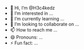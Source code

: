 - 👋 Hi, I’m @H3c4kedz
- 👀 I’m interested in ...
- 🌱 I’m currently learning ...
- 💞️ I’m looking to collaborate on ...
- 📫 How to reach me ...
- 😄 Pronouns: ...
- ⚡ Fun fact: ...

<!---
H3c4kedz/H3c4kedz is a ✨ special ✨ repository because its `README.md` (this file) appears on your GitHub profile.
You can click the Preview link to take a look at your changes.
--->
